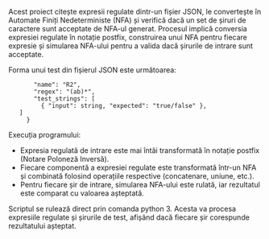 Acest proiect citește expresii regulate dintr-un fișier JSON, le convertește în Automate Finiți Nedeterministe (NFA) și verifică dacă un set de șiruri de caractere sunt acceptate de NFA-ul generat. Procesul implică conversia expresiei regulate în notație postfix, construirea unui NFA pentru fiecare expresie și simularea NFA-ului pentru a valida dacă șirurile de intrare sunt acceptate.

 Forma unui test din fișierul JSON este următoarea: 
 ```   {
        "name": "R2",
        "regex": "(ab)*",
        "test_strings": [
          { "input": string, "expected": "true/false" },
    ]
      } 
 ``` 
Execuția programului:
- Expresia regulată de intrare este mai întâi transformată în notație postfix (Notare Poloneză Inversă).
- Fiecare componentă a expresiei regulate este transformată într-un NFA și combinată folosind operațiile respective (concatenare, uniune, etc.).
- Pentru fiecare șir de intrare, simularea NFA-ului este rulată, iar rezultatul este comparat cu valoarea așteptată.

Scriptul se rulează direct prin comanda python 3. Acesta va procesa expresiile regulate și șirurile de test, afișând dacă fiecare șir corespunde rezultatului așteptat.

